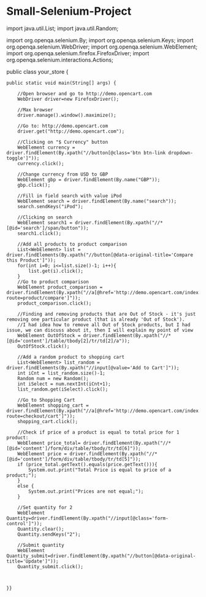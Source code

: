 # Small-Selenium-Project

import java.util.List;
import java.util.Random;

import org.openqa.selenium.By;
import org.openqa.selenium.Keys;
import org.openqa.selenium.WebDriver;
import org.openqa.selenium.WebElement;
import org.openqa.selenium.firefox.FirefoxDriver;
import org.openqa.selenium.interactions.Actions;

public class your_store {

	public static void main(String[] args) {
		
		//Open browser and go to http://demo.opencart.com
		WebDriver driver=new FirefoxDriver();
		
		//Max browser
		driver.manage().window().maximize();
		
		//Go to: http://demo.opencart.com
		driver.get("http://demo.opencart.com"); 
		
		//Clicking on "$ Currency" button
		WebElement currency = driver.findElement(By.xpath("//button[@class='btn btn-link dropdown-toggle']"));
		currency.click();
		
		//Change currency from USD to GBP
		WebElement gbp = driver.findElement(By.name("GBP"));
		gbp.click();
		
		//Fill in field search with value iPod
		WebElement search = driver.findElement(By.name("search"));
		search.sendKeys("iPod");
		
		//Clicking on search
		WebElement search1 = driver.findElement(By.xpath("//*[@id='search']/span/button"));
		search1.click();
		
		//Add all products to product comparison
		List<WebElement> list = driver.findElements(By.xpath("//button[@data-original-title='Compare this Product']"));
		for(int i=0; i<=list.size()-1; i++){
			list.get(i).click();
		}
		//Go to product comparison
		WebElement product_comparison = driver.findElement(By.xpath("//a[@href='http://demo.opencart.com/index.php?route=product/compare']"));
		product_comparison.click();
		
		//Finding and removing products that are Out of Stock - it's just removing one particular product (that is already 'Out of Stock').
		//I had idea how to remove all Out of Stock products, but I had issue, we can discuss about it, then I will explain my point of view
		WebElement OutOfStock = driver.findElement(By.xpath("//*[@id='content']/table/tbody[2]/tr/td[2]/a"));
		OutOfStock.click();
		
		//Add a random product to shopping cart
		List<WebElement> list_random = driver.findElements(By.xpath("//input[@value='Add to Cart']"));
		int iCnt = list_random.size()-1;
		Random num = new Random();
		int iSelect = num.nextInt(iCnt+1);
		list_random.get(iSelect).click();
		
		//Go to Shopping Cart
		WebElement shopping_cart = driver.findElement(By.xpath("//a[@href='http://demo.opencart.com/index.php?route=checkout/cart']"));
		shopping_cart.click();
			
		//Check if price of a product is equal to total price for 1 product:
		WebElement price_total= driver.findElement(By.xpath("//*[@id='content']/form/div/table/tbody/tr/td[6]"));
		WebElement price = driver.findElement(By.xpath("//*[@id='content']/form/div/table/tbody/tr/td[5]"));
		if (price_total.getText().equals(price.getText())){
			System.out.print("Total Price is equal to price of a product;");
		}
		else {
			System.out.print("Prices are not equal;");
		}
		
		//Set quantity for 2
		WebElement Quantity=driver.findElement(By.xpath("//input[@class='form-control']"));
		Quantity.clear();
		Quantity.sendKeys("2");
				
		//Submit quantity
		WebElement Quantity_submit=driver.findElement(By.xpath("//button[@data-original-title='Update']"));
		Quantity_submit.click();
		
		

	}}


